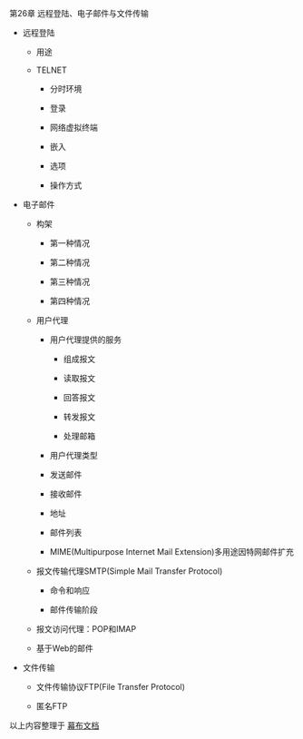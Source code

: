     

第26章 远程登陆、电子邮件与文件传输

- 远程登陆
    
    - 用途
        
    - TELNET
        
        - 分时环境
            
        - 登录
            
        - 网络虚拟终端
            
        - 嵌入
            
        - 选项
            
        - 操作方式
            
        
    
- 电子邮件
    
    - 构架
        
        - 第一种情况
            
        - 第二种情况
            
        - 第三种情况
            
        - 第四种情况
            
        
    - 用户代理
        
        - 用户代理提供的服务
            
            - 组成报文
                
            - 读取报文
                
            - 回答报文
                
            - 转发报文
                
            - 处理邮箱
                
            
        - 用户代理类型
            
        - 发送邮件
            
        - 接收邮件
            
        - 地址
            
        - 邮件列表
            
        - MIME(Multipurpose Internet Mail Extension)多用途因特网邮件扩充
            
        
    - 报文传输代理SMTP(Simple Mail Transfer Protocol)
        
        - 命令和响应
            
        - 邮件传输阶段
            
        
    - 报文访问代理：POP和IMAP
        
    - 基于Web的邮件
        
    
- 文件传输
    
    - 文件传输协议FTP(File Transfer Protocol)
        
    - 匿名FTP
        
    

以上内容整理于 [幕布文档](https://mubu.com?s=export-pdf)